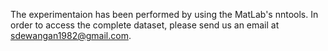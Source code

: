 The experimentaion has been performed by using the MatLab's nntools.
In order to access the complete dataset, please send us an email at sdewangan1982@gmail.com.
